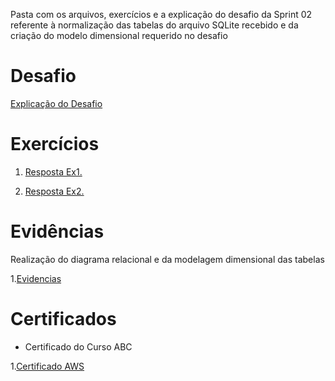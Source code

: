 Pasta com os arquivos, exercícios e a explicação do desafio da Sprint 02 referente à normalização das tabelas do arquivo SQLite recebido e da criação do modelo dimensional requerido no desafio

# Desafio

[Explicação do Desafio](/sprint_02/desafio/README.md)

# Exercícios


1. [Resposta Ex1.](/sprint_02/exercicios/README.md)


2. [Resposta Ex2.](/sprint_02/exercicios/README.md)




# Evidências


Realização do diagrama relacional e da modelagem dimensional das tabelas


1.[Evidencias](/sprint_02/evidencias)



# Certificados


- Certificado do Curso ABC
  
1.[Certificado AWS](https://github.com/carolinacartaxo/compass-uol/tree/main/sprint_02/certificados)
